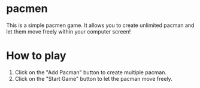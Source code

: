 # pacmen
This is a simple pacmen game. It allows you to create unlimited pacman and let them move freely within your computer screen!

# How to play
1. Click on the "Add Pacman" button to create multiple pacman.
2. Click on the "Start Game" button to let the pacman move freely.
